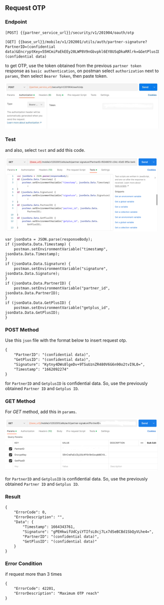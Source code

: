 ## Request OTP

### Endpoint
````
[POST] {{partner_service_url}}/security/v1/201904/oauth/otp 
````
````
[GET] {{base_url}}/mobile/v1/202001/utils/auth/partner-signature?PartnerID=(confidential data)&EncryptKey=55HCmiPaEkEEy20LWP8V9nGbvpkl6EY8USqDkaRRlrk=&GetPlusID=(confidential data)
````
to get OTP, use the token obtained from the previous ``partner token`` response as ``basic authentication``, on postman select ``authorization`` next to ``params``, then select ``Bearer Token``, then paste token.

![basic_auth_getplus](img/basic_auth_getplus.png)

### Test 
and also, select ``test`` and add this code.

![basic_auth_getplus](img/testrequestotp.png)

````
var jsonData = JSON.parse(responseBody);
if (jsonData.Data.Timestamp) {
    postman.setEnvironmentVariable("timestamp", jsonData.Data.Timestamp);
}
if (jsonData.Data.Signature) {
    postman.setEnvironmentVariable("signature", jsonData.Data.Signature);
}
if (jsonData.Data.PartnerID) {
    postman.setEnvironmentVariable("partner_id", jsonData.Data.PartnerID);
}
if (jsonData.Data.GetPlusID) {
    postman.setEnvironmentVariable("getplus_id", jsonData.Data.GetPlusID);
}
````

### POST Method
Use this ``json`` file with the format below to insert request otp.
````
{
    "PartnerID": "(confidential data)",
    "GetPlusID": "(confidential data)",
    "Signature": "Kytny4DWs8lgeDv+9TSuUznZR480V6G6n90o2tvI9L0=",
    "Timestamp": "1662092274"
}
````
for `PartnerID` and `GetplusID` is confidential data. So, use the previously obtained `Partner ID` and `Getplus ID`. 

### GET Method
For *GET*  method, add this in ``params``.

![requestotp_getplus](img/getrequestotp.png)

for `PartnerID` and `GetplusID` is confidential data. So, use the previously obtained `Partner ID` and `Getplus ID`.

### Result
````
{
    "ErrorCode": 0,
    "ErrorDescription": "",
    "Data": {
        "Timestamp": 1664343761,
        "Signature": "gPEHkwifUdCyiYTIfsL0cj7Lx7dSeBCBd1SbQyVLhe4=",
        "PartnerID": "(confidential data)",
        "GetPlusID": "(confidential data)"
    }
}
````
### Error Condition
if request more than 3 times
````
{
    "ErrorCode": 42201,
    "ErrorDescription": "Maximum OTP reach"
}
````